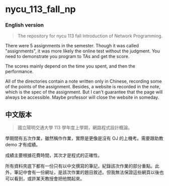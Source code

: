 # nycu_113_fall_np

### English version

> The repository for nycu 113 fall Introduction of Network Programming.

There were 5 assignments in the semester. Though it was called "assignments", it was more likely the online test without the judgment. You need to demonstrate you program to TAs and get the score.

The scores mainly depend on the time you spent, and then the performance.

All of the directories contain a note written only in Chinese, recording some of the points of the assignment. Besides, a website is recorded in the note, which is the spec of the assignment. But I can't guarantee that the page will always be accessible. Maybe professor will close the website in someday.

## 中文版本

> 國立陽明交通大學 113 學年度上學期，網路程式設計概論。

學期間有五次作業，雖然稱作作業，實際是更像是沒有 OJ 的上機考。需要跟助教 demo 才有成績。

成績主要根據花費時間，其次才是程式的正確性。

所有資料夾底下都有一份只有以中文撰寫的筆記，紀錄該次作業的部分重點。此外，筆記中會有一份網址，是該次作業的題目敘述。但我無法保證這些網頁以後也可以看到，或許某天教授會把他關起來。
